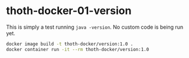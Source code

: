 # thoth-docker-01-version

This is simply a test running `java -version`. No custom code is being run yet.

```bash
docker image build -t thoth-docker/version:1.0 .
docker container run -it --rm thoth-docker/version:1.0
```